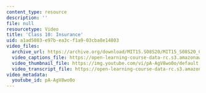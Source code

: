 ```yaml
---
content_type: resource
description: ''
file: null
resourcetype: Video
title: 'Class 10: Insurance'
uid: a1ad5083-e97b-ea3c-f1a9-03cba8e14803
video_files:
  archive_url: https://archive.org/download/MIT15.S08S20/MIT15_S08S20_Class10_300k.mp4
  video_captions_file: https://open-learning-course-data-rc.s3.amazonaws.com/15-s08-fintech-shaping-the-financial-world-spring-2020/7e5fbf21f25f5df49b55b04a13b044b7_pA-AgV8wo0o.vtt
  video_thumbnail_file: https://img.youtube.com/vi/pA-AgV8wo0o/default.jpg
  video_transcript_file: https://open-learning-course-data-rc.s3.amazonaws.com/15-s08-fintech-shaping-the-financial-world-spring-2020/5a0b7fb0b9f581dc8e029b6667324b44_pA-AgV8wo0o.pdf
video_metadata:
  youtube_id: pA-AgV8wo0o
---
```

